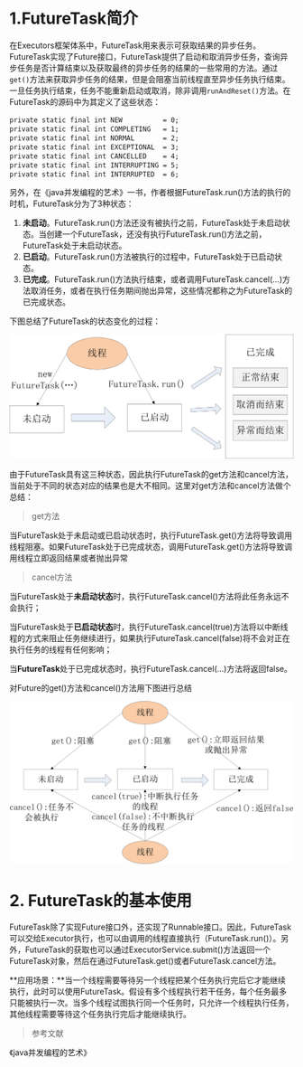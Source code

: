 
# 1.FutureTask简介 #

在Executors框架体系中，FutureTask用来表示可获取结果的异步任务。FutureTask实现了Future接口，FutureTask提供了启动和取消异步任务，查询异步任务是否计算结束以及获取最终的异步任务的结果的一些常用的方法。通过`get()`方法来获取异步任务的结果，但是会阻塞当前线程直至异步任务执行结束。一旦任务执行结束，任务不能重新启动或取消，除非调用`runAndReset()`方法。在FutureTask的源码中为其定义了这些状态：

	private static final int NEW          = 0;
	private static final int COMPLETING   = 1;
	private static final int NORMAL       = 2;
	private static final int EXCEPTIONAL  = 3;
	private static final int CANCELLED    = 4;
	private static final int INTERRUPTING = 5;
	private static final int INTERRUPTED  = 6;

另外，在《java并发编程的艺术》一书，作者根据FutureTask.run()方法的执行的时机，FutureTask分为了3种状态：


	
  1. **未启动**。FutureTask.run()方法还没有被执行之前，FutureTask处于未启动状态。当创建一个FutureTask，还没有执行FutureTask.run()方法之前，FutureTask处于未启动状态。
  2. **已启动**。FutureTask.run()方法被执行的过程中，FutureTask处于已启动状态。
  3.  **已完成**。FutureTask.run()方法执行结束，或者调用FutureTask.cancel(...)方法取消任务，或者在执行任务期间抛出异常，这些情况都称之为FutureTask的已完成状态。
 
下图总结了FutureTask的状态变化的过程：

![FutureTask状态迁移图.jpg](./FutureTask状态迁移图.jpg)


由于FutureTask具有这三种状态，因此执行FutureTask的get方法和cancel方法，当前处于不同的状态对应的结果也是大不相同。这里对get方法和cancel方法做个总结：

> get方法

当FutureTask处于未启动或已启动状态时，执行FutureTask.get()方法将导致调用线程阻塞。如果FutureTask处于已完成状态，调用FutureTask.get()方法将导致调用线程立即返回结果或者抛出异常

> cancel方法

当FutureTask处于**未启动状态**时，执行FutureTask.cancel()方法将此任务永远不会执行；

当FutureTask处于**已启动状态**时，执行FutureTask.cancel(true)方法将以中断线程的方式来阻止任务继续进行，如果执行FutureTask.cancel(false)将不会对正在执行任务的线程有任何影响；

当**FutureTask**处于已完成状态时，执行FutureTask.cancel(...)方法将返回false。

对Future的get()方法和cancel()方法用下图进行总结

![FutureTask的get和cancel的执行示意图.jpg](./FutureTask的get和cancel的执行示意图.jpg)


# 2. FutureTask的基本使用 #

FutureTask除了实现Future接口外，还实现了Runnable接口。因此，FutureTask可以交给Executor执行，也可以由调用的线程直接执行（FutureTask.run()）。另外，FutureTask的获取也可以通过ExecutorService.submit()方法返回一个FutureTask对象，然后在通过FutureTask.get()或者FutureTask.cancel方法。

**应用场景：**当一个线程需要等待另一个线程把某个任务执行完后它才能继续执行，此时可以使用FutureTask。假设有多个线程执行若干任务，每个任务最多只能被执行一次。当多个线程试图执行同一个任务时，只允许一个线程执行任务，其他线程需要等待这个任务执行完后才能继续执行。

> 参考文献

《java并发编程的艺术》